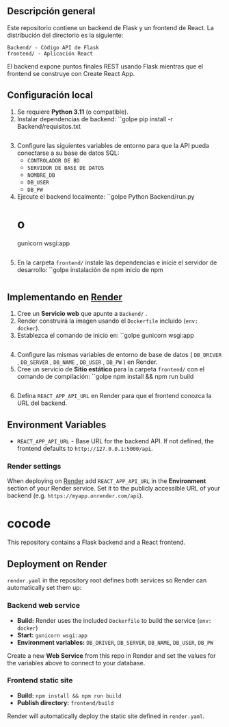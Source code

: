 

## Descripción general
Este repositorio contiene un backend de Flask y un frontend de React. La distribución del directorio es la siguiente:

```
Backend/ - Código API de Flask
frontend/ - Aplicación React
```

El backend expone puntos finales REST usando Flask mientras que el frontend se construye con Create React App.

## Configuración local

1. Se requiere
 **Python 3.11** (o compatible). 
2. Instalar dependencias de backend:
   ``golpe
   pip install -r Backend/requisitos.txt
   ```
3. Configure las siguientes variables de entorno para que la API pueda conectarse a su base de datos SQL:
   - `CONTROLADOR DE BD` 
   - `SERVIDOR DE BASE DE DATOS` 
   - `NOMBRE_DB` 
   - `DB_USER` 
   - `DB_PW` 
4. Ejecute el backend localmente:
   ``golpe
   Python Backend/run.py
   # o
   gunicorn wsgi:app
   ```
5. En la carpeta `frontend/` instale las dependencias e inicie el servidor de desarrollo:
   ``golpe
   instalación de npm
   inicio de npm
   ```

## Implementando en [ Render ]( https://render.com/ )

1. Cree un **Servicio web** que apunte a `Backend/` .
2. Render construirá la imagen usando el `Dockerfile` incluido (``env: docker``).
3. Establezca el comando de inicio en:
   ``golpe
   gunicorn wsgi:app
   ```
4. Configure las mismas variables de entorno de base de datos ( `DB_DRIVER` , `DB_SERVER` , `DB_NAME` , `DB_USER` , `DB_PW` ) en Render.
5. Cree un servicio de **Sitio estático** para la carpeta `frontend/` con el comando de compilación:
   ``golpe
   npm install && npm run build
   ```
6. Defina `REACT_APP_API_URL` en Render para que el frontend conozca la URL del backend.



## Environment Variables

- `REACT_APP_API_URL` - Base URL for the backend API. If not defined, the frontend defaults to `http://127.0.0.1:5000/api`.

### Render settings

When deploying on [Render](https://render.com) add `REACT_APP_API_URL` in the **Environment** section of your Render service. Set it to the publicly accessible URL of your backend (e.g. `https://myapp.onrender.com/api`).

# cocode

This repository contains a Flask backend and a React frontend.

## Deployment on Render

`render.yaml` in the repository root defines both services so Render can automatically set them up:

### Backend web service
- **Build:** Render uses the included `Dockerfile` to build the service (`env: docker`)
- **Start:** `gunicorn wsgi:app`
- **Environment variables:** `DB_DRIVER`, `DB_SERVER`, `DB_NAME`, `DB_USER`, `DB_PW`

Create a new **Web Service** from this repo in Render and set the values for the variables above to connect to your database.

### Frontend static site
- **Build:** `npm install && npm run build`
- **Publish directory:** `frontend/build`

Render will automatically deploy the static site defined in `render.yaml`.
